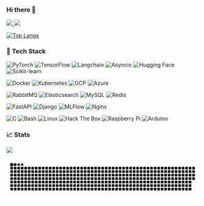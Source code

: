 ### Hi there 👋

<!--
**masa282/masa282** is a ✨ _special_ ✨ repository because its `README.md` (this file) appears on your GitHub profile.

Here are some ideas to get you started:

- 🔭 I’m currently working on ...
- 🌱 I’m currently learning ...
- 👯 I’m looking to collaborate on ...
- 🤔 I’m looking for help with ...
- 💬 Ask me about ...
- 📫 How to reach me: ...
- 😄 Pronouns: ...
- ⚡ Fun fact: ...
-->

<p align="left">
  <a href="https://github.com/masa282">
    <img height="20" src="https://komarev.com/ghpvc/?username=masa282" />
  </a>
  <a href="https://github.com/masa282">
    <img height="20" src="https://img.shields.io/github/followers/masa282?label=follow&logo=github&style=flat" />
  </a>
</p>

[![Top Langs](https://github-readme-stats.vercel.app/api/top-langs/?username=masa282&layout=compact&hide=jupyter%20notebook,html,makefile,css&theme=dark)](https://github.com/masa282/github-readme-stats)


### 🔧 Tech Stack

![PyTorch](https://img.shields.io/badge/-PyTorch-EE4C2C?logo=pytorch&logoColor=white)
![TensorFlow](https://img.shields.io/badge/-TensorFlow-FF6F00?logo=tensorflow&logoColor=white)
![Langchain](https://img.shields.io/badge/-Langchain-0069b3?logo=langchain&logoColor=white)
![Asyncio](https://img.shields.io/badge/-Asyncio-009688?logo=python&logoColor=white)
![Hugging Face](https://img.shields.io/badge/-Hugging%20Face-FFD54F?logo=huggingface&logoColor=white)
![Scikit-learn](https://img.shields.io/badge/-Scikit%20Learn-F7931E?logo=scikitlearn&logoColor=white)

![Docker](https://img.shields.io/badge/-Docker-2496ED?logo=docker&logoColor=white)
![Kubernetes](https://img.shields.io/badge/-Kubernetes-326CE5?logo=kubernetes&logoColor=white)
![GCP](https://img.shields.io/badge/-Google%20Cloud-4285F4?logo=googlecloud&logoColor=white)
![Azure](https://img.shields.io/badge/-Microsoft%20Azure-0078D4?logo=microsoft-azure&logoColor=white)

![RabbitMQ](https://img.shields.io/badge/-RabbitMQ-FF6600?logo=rabbitmq&logoColor=white)
![Elasticsearch](https://img.shields.io/badge/-Elasticsearch-005571?logo=elasticsearch&logoColor=white)
![MySQL](https://img.shields.io/badge/-MySQL-4479A1?logo=mysql&logoColor=white)
![Redis](https://img.shields.io/badge/-Redis-DC382D?logo=redis&logoColor=white)

![FastAPI](https://img.shields.io/badge/-FastAPI-009688?logo=fastapi&logoColor=white)
![Django](https://img.shields.io/badge/-Django-092E20?logo=django&logoColor=white)
![MLFlow](https://img.shields.io/badge/-MLFlow-0194E2?logo=mlflow&logoColor=white)
![Nginx](https://img.shields.io/badge/-Nginx-009639?logo=nginx&logoColor=white)


![C](https://img.shields.io/badge/-C-00599C?logo=cplusplus&logoColor=white)
![Bash](https://img.shields.io/badge/-Shell-4EAA25?logo=gnu-bash&logoColor=white)
![Linux](https://img.shields.io/badge/-Linux-FCC624?logo=linux&logoColor=black)
![Hack The Box](https://img.shields.io/badge/-Hack%20The%20Box-9FEF00?logo=hackthebox&logoColor=black)
![Raspberry Pi](https://img.shields.io/badge/-Raspberry%20Pi-A22846?logo=raspberry-pi&logoColor=white)
![Arduino](https://img.shields.io/badge/-Arduino-00979D?logo=arduino&logoColor=white)



### 📈 Stats
![](http://github-profile-summary-cards.vercel.app/api/cards/profile-details?username=masa282&theme=gruvbox)


![](https://raw.githubusercontent.com/masa282/masa282/output/github-contribution-grid-snake.svg)

